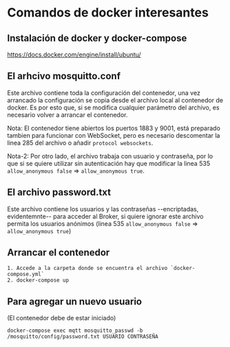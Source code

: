 # Comandos de docker interesantes

## Instalación de docker y docker-compose
https://docs.docker.com/engine/install/ubuntu/

## El arhcivo mosquitto.conf
Este archivo contiene toda la configuración del contenedor, una vez arrancado la configuración se copia desde el archivo local al contenedor de docker. Es por esto que, si se modifica cualquier parámetro del archivo, es necesario volver a arrancar el contenedor.

Nota: El contenedor tiene abiertos los puertos 1883 y 9001, está preparado tambien para funcionar con WebSocket, pero es necesario descomentar la linea 285 del archivo o añadir `protocol websockets`. 

Nota-2: Por otro lado, el archivo trabaja con usuario y contraseña, por lo que si se quiere utilizar sin autenticación hay que modificar la linea 535 `allow_anonymous false` => `allow_anonymous true`.

## El archivo password.txt
Este archivo contiene los usuarios y las contraseñas --encriptadas, evidentemnte-- para acceder al Broker, si quiere ignorar este archivo permita los usuarios anónimos (linea 535 `allow_anonymous false` => `allow_anonymous true`)

## Arrancar el contenedor
    1. Accede a la carpeta donde se encuentra el archivo `docker-compose.yml`
    2. docker-compose up

## Para agregar un nuevo usuario
(El contenedor debe de estar iniciado)

`docker-compose exec mqtt mosquitto_passwd -b /mosquitto/config/password.txt USUARIO CONTRASEÑA`
